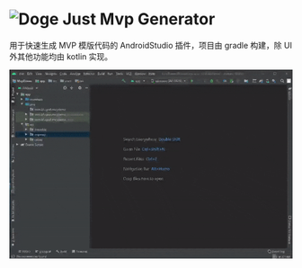 # ![Doge](https://plugins.jetbrains.com/files/14273/86183/icon/META-INF_pluginIcon.svg) Just Mvp Generator
用于快速生成 MVP 模版代码的 AndroidStudio 插件，项目由 gradle 构建，除 UI 外其他功能均由 kotlin 实现。

![一键生成 MVP 模板代码](https://raw.githubusercontent.com/groooooomit/just-mvp-plugin/master/screenshots/just-mvp-plugin-demo.gif)

